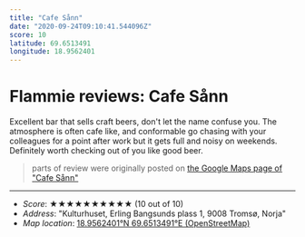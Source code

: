 ```yaml
---
title: "Cafe Sånn"
date: "2020-09-24T09:10:41.544096Z"
score: 10
latitude: 69.6513491
longitude: 18.9562401
---
```

# Flammie reviews: Cafe Sånn

Excellent bar that sells craft beers, don't let the name confuse
you. The atmosphere is often cafe like, and conformable go chasing with
your colleagues for a point after work but it gets full and noisy on
weekends. Definitely worth checking out of you like good beer.

> parts of review were originally posted on [the Google Maps page of
  "Cafe Sånn"](https://www.google.com/maps/place//data=!4m2!3m1!1s0x0:0x8a48d60f56099706)
* * *
- *Score*: ★★★★★★★★★★ (10 out of 10)
- *Address*: "Kulturhuset, Erling Bangsunds plass 1, 9008 Tromsø, Norja"
- *Map location*: [18.9562401°N 69.6513491°E (OpenStreetMap)](https://www.openstreetmap.org/?mlat=69.6513491&mlon=18.9562401&zoom=12)

